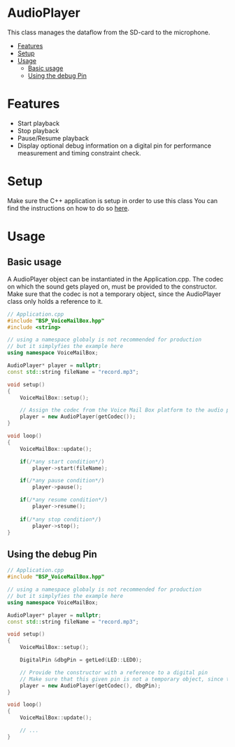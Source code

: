 # AudioPlayer
This class manages the dataflow from the SD-card to the microphone.

- [Features](#features)
- [Setup](#setup)
- [Usage](#usage)
    - [Basic usage](#basic-usage)
    - [Using the debug Pin](#using-the-debug-pin)

# Features
- Start playback
- Stop playback
- Pause/Resume playback
- Display optional debug information on a digital pin for performance measurement and timing constraint check.

# Setup
Make sure the C++ application is setup in order to use this class
You can find the instructions on how to do so [here](CppFromC.md).

# Usage
## Basic usage
A AudioPlayer object can be instantiated in the Application.cpp.
The codec on which the sound gets played on, must be provided to the constructor.
Make sure that the codec is not a temporary object, since the AudioPlayer class only holds a reference to it.
``` C++
// Application.cpp
#include "BSP_VoiceMailBox.hpp"
#include <string>

// using a namespace globaly is not recommended for production
// but it simplyfies the example here
using namespace VoiceMailBox; 

AudioPlayer* player = nullptr;
const std::string fileName = "record.mp3";

void setup()
{
    VoiceMailBox::setup();

    // Assign the codec from the Voice Mail Box platform to the audio player
    player = new AudioPlayer(getCodec());
}

void loop()
{
    VoiceMailBox::update();

    if(/*any start condition*/)
        player->start(fileName);

    if(/*any pause condition*/)
        player->pause();

    if(/*any resume condition*/)
        player->resume();
   
    if(/*any stop condition*/)
        player->stop(); 
}
```


## Using the debug Pin
``` C++
// Application.cpp
#include "BSP_VoiceMailBox.hpp"

// using a namespace globaly is not recommended for production
// but it simplyfies the example here
using namespace VoiceMailBox; 

AudioPlayer* player = nullptr;
const std::string fileName = "record.mp3";

void setup()
{
    VoiceMailBox::setup();

    DigitalPin &dbgPin = getLed(LED::LED0);

    // Provide the constructor with a reference to a digital pin
    // Make sure that this given pin is not a temporary object, since the Player only holds a reference to it.
    player = new AudioPlayer(getCodec(), dbgPin);
}

void loop()
{
    VoiceMailBox::update();

    // ...
}
```